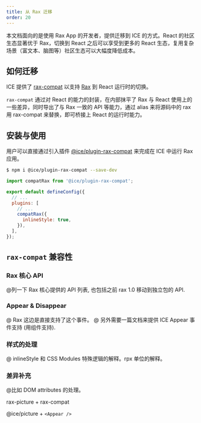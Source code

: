 ```yaml
---
title: 从 Rax 迁移
order: 20
---
```


本文档面向的是使用 Rax App 的开发者，提供迁移到 ICE 的方式。React 的社区生态显著优于 Rax，切换到 React 之后可以享受到更多的 React 生态，复用复杂场景（富文本、脑图等）社区生态可以大幅度降低成本。

## 如何迁移

ICE 提供了 [rax-compat](https://github.com/ice-lab/ice-next/tree/master/packages/rax-compat) 以支持 [Rax](https://github.com/alibaba/rax) 到 React 运行时的切换。

`rax-compat` 通过对 React 的能力的封装，在内部抹平了 Rax 与 React 使用上的一些差异，同时导出了与 Rax 一致的 API 等能力，通过 alias 来将源码中的 rax 用 rax-compat 来替换，即可桥接上 React 的运行时能力。

## 安装与使用

用户可以直接通过引入插件 [@ice/plugin-rax-compat](https://www.npmjs.com/package/@ice/plugin-rax-compat) 来完成在 ICE 中运行 Rax 应用。

```bash
$ npm i @ice/plugin-rax-compat --save-dev
```

```js
import compatRax from '@ice/plugin-rax-compat';

export default defineConfig({
  // ...
  plugins: [
    // ...
    compatRax({
      inlineStyle: true,
    }),
  ],
});
```

## `rax-compat` 兼容性

### Rax 核心 API

@列一下 Rax 核心提供的 API 列表, 也包括之前 rax 1.0 移动到独立包的 API.

### Appear & Disappear

@ Rax 这边是直接支持了这个事件。
@ 另外需要一篇文档来提供 ICE Appear 事件支持 (用组件支持).

### 样式的处理

@ inlineStyle 和 CSS Modules 特殊逻辑的解释。rpx 单位的解释。

### 差异补充

@比如 DOM attributes 的处理。

rax-picture + rax-compat

@ice/picture + `<Appear />`
